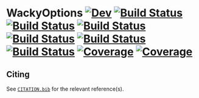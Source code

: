 # WackyOptions [![Dev](https://img.shields.io/badge/docs-dev-blue.svg)](https://tester.gitlab.io/WackyOptions.jl/dev) [![Build Status](https://github.com/tester/WackyOptions.jl/workflows/CI/badge.svg)](https://github.com/tester/WackyOptions.jl/actions) [![Build Status](https://x.com/tester/WackyOptions.jl/badges/main/pipeline.svg)](https://x.com/tester/WackyOptions.jl/pipelines) [![Build Status](https://travis-ci.com/tester/WackyOptions.jl.svg?branch=main)](https://travis-ci.com/tester/WackyOptions.jl) [![Build Status](https://ci.appveyor.com/api/projects/status/github/tester/WackyOptions.jl?svg=true)](https://ci.appveyor.com/project/tester/WackyOptions-jl) [![Build Status](https://cloud.drone.io/api/badges/tester/WackyOptions.jl/status.svg)](https://cloud.drone.io/tester/WackyOptions.jl) [![Build Status](https://api.cirrus-ci.com/github/tester/WackyOptions.jl.svg)](https://cirrus-ci.com/github/tester/WackyOptions.jl) [![Coverage](https://codecov.io/gh/tester/WackyOptions.jl/branch/main/graph/badge.svg)](https://codecov.io/gh/tester/WackyOptions.jl) [![Coverage](https://coveralls.io/repos/github/tester/WackyOptions.jl/badge.svg?branch=main)](https://coveralls.io/github/tester/WackyOptions.jl?branch=main)

## Citing

See [`CITATION.bib`](CITATION.bib) for the relevant reference(s).

